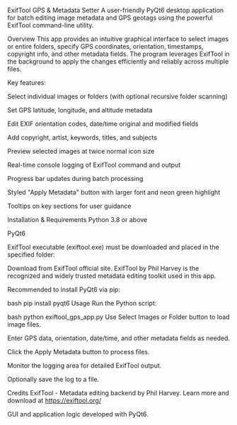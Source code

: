 ExifTool GPS & Metadata Setter
A user-friendly PyQt6 desktop application for batch editing image metadata and GPS geotags using the powerful ExifTool command-line utility.

Overview
This app provides an intuitive graphical interface to select images or entire folders, specify GPS coordinates, orientation, timestamps, copyright info, and other metadata fields. The program leverages ExifTool in the background to apply the changes efficiently and reliably across multiple files.

Key features:

Select individual images or folders (with optional recursive folder scanning)

Set GPS latitude, longitude, and altitude metadata

Edit EXIF orientation codes, date/time original and modified fields

Add copyright, artist, keywords, titles, and subjects

Preview selected images at twice normal icon size

Real-time console logging of ExifTool command and output

Progress bar updates during batch processing

Styled "Apply Metadata" button with larger font and neon green highlight

Tooltips on key sections for user guidance

Installation & Requirements
Python 3.8 or above

PyQt6

ExifTool executable (exiftool.exe) must be downloaded and placed in the specified folder:

Download from ExifTool official site. ExifTool by Phil Harvey is the recognized and widely trusted metadata editing toolkit used in this app.

Recommended to install PyQt6 via pip:

bash
pip install pyqt6
Usage
Run the Python script:

bash
python exiftool_gps_app.py
Use Select Images or Folder button to load image files.

Enter GPS data, orientation, date/time, and other metadata fields as needed.

Click the Apply Metadata button to process files.

Monitor the logging area for detailed ExifTool output.

Optionally save the log to a file.

Credits
ExifTool - Metadata editing backend by Phil Harvey. Learn more and download at https://exiftool.org/

GUI and application logic developed with PyQt6.
